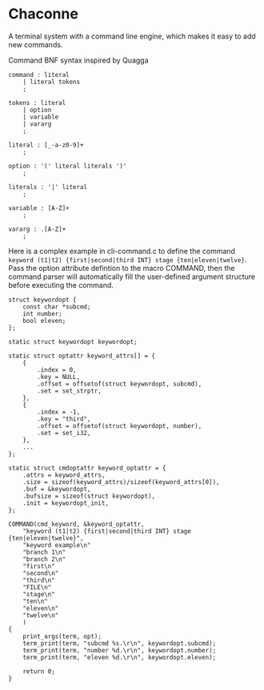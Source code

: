 # Chaconne

A terminal system with a command line engine, which makes it easy to add new commands.

Command BNF syntax inspired by Quagga

	command : literal
		| literal tokens
		;

	tokens : literal
		| option
		| variable
		| vararg
		;

	literal : [_-a-z0-9]+
		;

	option : '(' literal literals ')'
		;

	literals : '|' literal
		;

	variable : [A-Z]+
		;

	vararg : .[A-Z]+
		;

Here is a complex example in cli-command.c to define the command `keyword (t1|t2) {first|second|third INT} stage {ten|eleven|twelve}`. Pass the option attribute defintion to the macro COMMAND, then the command parser will automatically fill the user-defined argument structure before executing the command.

	struct keywordopt {
		const char *subcmd;
		int number;
		bool eleven;
	};

	static struct keywordopt keywordopt;

	static struct optattr keyword_attrs[] = {
		{
			.index = 0,
			.key = NULL,
			.offset = offsetof(struct keywordopt, subcmd),
			.set = set_strptr,
		},
		{
			.index = -1,
			.key = "third",
			.offset = offsetof(struct keywordopt, number),
			.set = set_i32,
		},
		...
	};

	static struct cmdoptattr keyword_optattr = {
		.attrs = keyword_attrs,
		.size = sizeof(keyword_attrs)/sizeof(keyword_attrs[0]),
		.buf = &keywordopt,
		.bufsize = sizeof(struct keywordopt),
		.init = keywordopt_init,
	};

	COMMAND(cmd_keyword, &keyword_optattr,
		"keyword (t1|t2) {first|second|third INT} stage {ten|eleven|twelve}",
		"keyword example\n"
		"branch 1\n"
		"branch 2\n"
		"first\n"
		"second\n"
		"third\n"
		"FILE\n"
		"stage\n"
		"ten\n"
		"eleven\n"
		"twelve\n"
		)
	{
		print_args(term, opt);
		term_print(term, "subcmd %s.\r\n", keywordopt.subcmd);
		term_print(term, "number %d.\r\n", keywordopt.number);
		term_print(term, "eleven %d.\r\n", keywordopt.eleven);

		return 0;
	}
